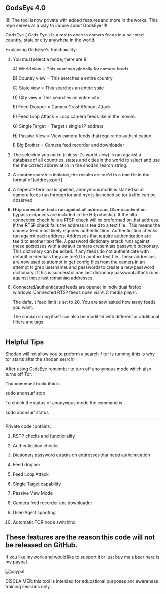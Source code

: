 GodsEye 4.0
------------------
!!!! The tool is now private with added features and more in the works. This repo serves as a way to inquire about GodsEye !!!!
                             
                        

GodsEye ( Gods Eye ) is a tool to access camera feeds in a selected country, state or city anywhere in the world.

Explaining GodsEye's functionality:

1) You must select a mode, there are 8:

    A) World view = This searches globally for camera feeds
  
    B) Country view = This searches a entire country
  
    C) State view = This searches an entire state
  
    D) City view = This searches an entire city

    E) Feed Drooper = Camera Crash/Reboot Attack

    F) Feed Loop Attack = Loop camera feeds like in the movies.

    G) Single Target = Target a single IP address.

    H) Passive View = View camera feeds that require no authentication

    I) Big Brother = Camera feed recorder and downloader
  
3) The selection you make (unless it's world view) is ran against a database of all countries, states and cities in the world to 
select and use the the correct abbreviation in the shodan search string.

4) A shodan search is initiated, the results are tee'd to a text file in the format of [address:port]

5) A seperate terminal is opened, anonymous mode is started so all camera feeds run through tor
and nyx is launched so tor traffic can be observed.

6) Http connection tests run against all addresses 
(Some authention bypass endpoints are included in the Http checks). 
If the http connection check fails a RTSP check will be preformed on that address. If the RTSP check 
fails the address is tee'd to a text file . This means the camera feed most likely requires authentication. 
Authentication checks run against each address. Addresses that require authentication are tee'd to 
another text file. A password dictionary attack runs against these addresses with a default camera credentials 
password dictionary. This dictionary can be edited. If any feeds do not authenticate 
with default credentials they are tee'd to another text file. These addresses are now used to attempt to get config files 
from the camera in an attempt to grep usernames and passwords to create a new password dictionary. If this is successful 
one last dictionary password attack runs against these last remaining addresses.

7) Connected/authenticated feeds are opened in individual firefox windows. Connected RTSP feeds open via VLC media player.

     The default feed limit is set to 20. You are now asked how many feeds you want. 

     The shodan string itself can also be modified with different or additional filters and tags


-----------------------------------
Helpful Tips
-------------------------------------
Shodan will not allow you to preform a search if tor is running (this is why tor starts after the shodan search)

After using GodsEye remember to turn off anonymous mode which also turns off Tor. 

The command to do this is

sudo anonsurf stop

To check the status of anonymous mode the command is

sudo anonsurf status


----------------------------------------------------------------
Private code contains:

1) RSTP checks and functionality

2) Authentication checks

3) Dictionary password attacks on addresses that need authentication

4) Feed dropper

5) Feed Loop Attack

6) Single Target capability

7) Passive View Mode

8) Camera feed recorder and downloader

9) User-Agent spoofing

10) Automatic TOR node switching

These features are the reason this code will not be released on GitHub.
------------------------------------------------------------------------


If you like my work and would like to support it or just buy me a beer here is my paypal.

![paypal](https://github.com/user-attachments/assets/c9206ff2-76bd-4c1e-9998-3f8f4ad690e4)





DISCLAIMER: this tool is intended for educational purposes and awareness training sessions only.








